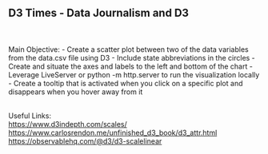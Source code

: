 ## D3 Times - Data Journalism and D3
<br>
<br>
Main Objective:
- Create a scatter plot between two of the data variables from the data.csv file using D3
- Include state abbreviations in the circles
- Create and situate the axes and labels to the left and bottom of the chart
- Leverage LiveServer or python -m http.server to run the visualization locally
- Create a tooltip that is activated when you click on a specific plot and disappears when you hover away from it
<br>
<br>

Useful Links: <br>
https://www.d3indepth.com/scales/ <br>
https://www.carlosrendon.me/unfinished_d3_book/d3_attr.html <br>
https://observablehq.com/@d3/d3-scalelinear
